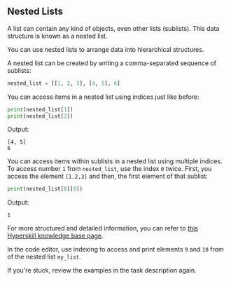 ## Nested Lists

A list can contain any kind of objects, even other lists (sublists). This 
data structure is known as a nested list.

You can use nested lists to arrange data into hierarchical structures.

A nested list can be created by writing a comma-separated sequence of sublists:

```python
nested_list = [[1, 2, 3], [4, 5], 6]
```

You can access items in a nested list using indices just like before:

```python
print(nested_list[1])
print(nested_list[2])
```
Output:
```text
[4, 5]
6
```
You can access items within sublists in a nested list using multiple indices.
To access number `1` from `nested_list`, use the index `0` twice. First, you access the element `[1,2,3]` and then, the first element of that sublist:
```python
print(nested_list[0][0])
```
Output:
```text
1
```
For more structured and detailed information, you can refer to [this Hyperskill knowledge base page](https://hyperskill.org/learn/step/6938).

In the code editor, use indexing to access and print elements `9` and `10` from of the nested list `my_list`. 

<div class="hint">If you're stuck, review the examples in the task description again.</div>